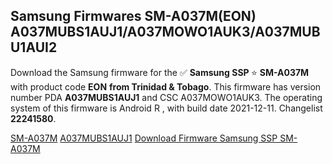 <h2>Samsung Firmwares SM-A037M(EON) A037MUBS1AUJ1/A037MOWO1AUK3/A037MUBU1AUI2</h2>
Download the Samsung firmware for the ✅ <strong>Samsung SSP </strong> ⭐ <strong>SM-A037M</strong> with product code <strong>EON</strong> <strong> from Trinidad & Tobago</strong>. This firmware has version number PDA <strong>A037MUBS1AUJ1</strong> and CSC A037MOWO1AUK3. The operating system of this firmware is Android R , with build date 2021-12-11. Changelist <strong>22241580</strong>.


[SM-A037M](https://samfirm.shop/samsung/model/SM-A037M)
[A037MUBS1AUJ1](https://samfirm.shop/samsung/pda/A037MUBS1AUJ1)
[Download Firmware Samsung SSP SM-A037M](https://samfirm.shop/samsung/firmware/481689)
